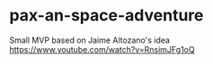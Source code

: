 # pax-an-space-adventure

Small MVP based on Jaime Altozano's idea https://www.youtube.com/watch?v=RnsimJFg1oQ
